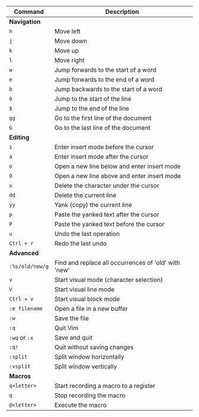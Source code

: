 
| Command        | Description                                        |
|----------------|----------------------------------------------------|
| **Navigation** |                                                    |
| `h`            | Move left                                          |
| `j`            | Move down                                          |
| `k`            | Move up                                            |
| `l`            | Move right                                         |
| `w`            | Jump forwards to the start of a word              |
| `e`            | Jump forwards to the end of a word                |
| `b`            | Jump backwards to the start of a word             |
| `0`            | Jump to the start of the line                      |
| `$`            | Jump to the end of the line                        |
| `gg`           | Go to the first line of the document               |
| `G`            | Go to the last line of the document                |
| **Editing**    |                                                    |
| `i`            | Enter insert mode before the cursor                |
| `a`            | Enter insert mode after the cursor                 |
| `o`            | Open a new line below and enter insert mode        |
| `O`            | Open a new line above and enter insert mode        |
| `x`            | Delete the character under the cursor              |
| `dd`           | Delete the current line                            |
| `yy`           | Yank (copy) the current line                       |
| `p`            | Paste the yanked text after the cursor             |
| `P`            | Paste the yanked text before the cursor            |
| `u`            | Undo the last operation                            |
| `Ctrl + r`     | Redo the last undo                                 |
| **Advanced**   |                                                    |
| `:%s/old/new/g`| Find and replace all occurrences of 'old' with 'new' |
| `v`            | Start visual mode (character selection)            |
| `V`            | Start visual line mode                             |
| `Ctrl + v`     | Start visual block mode                            |
| `:e filename`  | Open a file in a new buffer                        |
| `:w`           | Save the file                                      |
| `:q`           | Quit Vim                                           |
| `:wq` or `:x`  | Save and quit                                      |
| `:q!`          | Quit without saving changes                        |
| `:split`       | Split window horizontally                          |
| `:vsplit`      | Split window vertically                            |
| **Macros**     |                                                    |
| `q<letter>`    | Start recording a macro to a register              |
| `q`            | Stop recording the macro                           |
| `@<letter>`    | Execute the macro                                  |